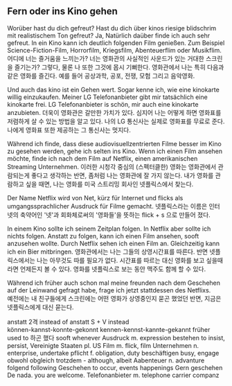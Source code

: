 
## Fern oder ins Kino gehen
Worüber hast du dich gefreut? Hast du dich über kinos riesige blidschrim mit realistischem Ton gefreut? Ja, Natürlich daüber finde ich auch sehr gefreut. In ein Kino kann ich deutlich folgenden Film genießen. Zum Beispiel Science-Fiction-Film,  Horrorfilm, Kriegsfilm, Abenteuerflim oder Musikflim.
어디에 너는 즐거움을 느끼는가? 너는 영화관의 사실적인 사운드가 있는 거대한 스크린을 즐기는가? 그렇다, 물론 나 또한 그것에 몹시 기뻐한다. 영화관에서 나는 특히 다음과 같은 영화를 즐긴다. 예를 들어 공상과학, 공포, 전쟁, 모험 그리고 음악영화.

Und auch das kino ist ein Gehen wert. Sogar kenne ich, wie eine kinokarte willig einzukaufen. Meiner LG Telefonanbieter gibt mir tatsächlich eine kinokarte frei. LG Telefonanbieter is schön,  mir auch eine kinokarte anzubieten. 
더욱이 영화관은 갈만한 가치가 있다. 심지어 나는 어떻게 하면 영화표를 저렴하게 살 수 있는 방법을 알고 있다. 나의 LG 통신사는 실제로 영화표를 무료로 준다. 나에게 영화표 또한 제공하는 그 통신사는 멋지다. 

Während ich finde, dass diese audiovisuellzentrierten Filme besser im Kino zu gesehen werden, gehe ich selten ins Kino. Wenn ich einen Film ansehen möchte, finde ich nach dem Film auf Netflix, einen amerikanischen Streaming Unternehmen. 
이러한 시청각 중심의 (스펙터클한) 영화는 영화관에서 관람되는게 좋다고 생각하는 반면, 좀처럼 나는 영화관에 잘 가지 않는다. 내가 영화를 관람하고 싶을 때면, 나는 영화를 미국 스트리밍 회사인 넷플릭스에서 찾는다.

Der Name Netflix wird von Net, kürz für Internet und flicks als umgangssprachlicher Ausdruck für Filme gemacht.
넷플릭스라는 이름은 인터넷의 축약어인 '넷'과 회화체로써의 '영화들'을 뜻하는 flick + s 으로 만들어 졌다.

In einem Kino sollte ich seinem Zeitplan folgen. In Netflix aber sollte ich nichts folgen. Anstatt zu folgen, kann ich einen Film ansehen, sooft anzusehen wollte. 
Durch Netflix sehen ich einen Film an. Gleichzeitig kann ich ein Bier mitbringen.
영화관에서는 나는 그들의 상영시간표를 따른다. 반면 넷플릭스에서는 나는 아무것도 따를 필요가 없다. 시간표를 따르는 대신 영화를 보고 싶을때라면 언제든지 볼 수 있다. 영화를 넷플릭스로 보는 동안 맥주도 함께 할 수 있다.

Während ich früher auch schon mal meine freunden nach dem Geschehen auf der Leinwand gefragt habe, frage ich jetzt stattdessen des Netflixs.  
예전에는 내 친구들에게 스크린에는 어떤 영화가 상영중인지 묻곤 했었던 반면,  지금은 넷플릭스에게 대신 묻는다.

anstatt 2격     instead of
anstatt S + V   instead   
können-kannst-konnte-gekonnt
kennen-kennst-kannte-gekannt
früher      used to 하곤 했다
sooft       whenever
Ausdruck        m. expression
bestehen    to insist, persist, 
Vereinigte Staaten pl. US
Film        m. flick, film
Unternehmen n. enterprise, undertake
pflicht     f. obligation, duty
beschäftigen    busy, engage
obwohl obgleich trotzdem  -  although, albeit
Aabenteuer n. advanture
folgend         following
Geschehen       to occur, events happenings
Gern geschehen  De nada. you are welcome.
Telefonanbieter m. telephone carrier companz
